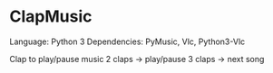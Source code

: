 # ClapMusic

Language: Python 3
Dependencies: PyMusic, Vlc, Python3-Vlc

Clap to play/pause music
2 claps -> play/pause
3 claps -> next song
